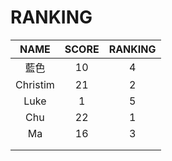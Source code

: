 # RANKING

| NAME | SCORE | RANKING |
| :---:       |     :---:      |          :---: |
| 藍色   | 10     | 4    |
| Christim     | 21       | 2 |
|   Luke   |    1   |    5   |
|   Chu  |    22     |   1    |
|   Ma   |     16   |    3   |
|      |        |       |
|      |        |       |

